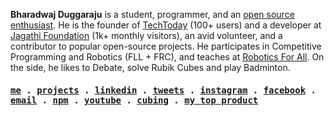 <!-- markdownlint-disable-next-line -->

**Bharadwaj Duggaraju** is a student, programmer, and an [open source enthusiast](https://github.com/bharadwajduggaraju). He is the founder of [TechToday](https://github.com/bharadwajduggaraju/techtoday) (100+ users) and a developer at [Jagathi Foundation](https://github.com/bharadwajduggaraju/jf) (1k+ monthly visitors), an avid volunteer, and a contributor to popular open-source projects. He participates in Competitive Programming and Robotics (FLL + FRC), and teaches at [Robotics For All](https://roboticsforall.us). On the side, he likes to Debate, solve Rubik Cubes and play Badminton.

<h4>
  <samp>
    <a href="https://bharadwaj.duggaraju.com">me</a> .
    <a href="https://bharadwaj.duggaraju.com/#projects">projects</a> .
    <a href="https://www.linkedin.com/in/bharadwajduggaraju/">linkedin</a> .
    <a href="https://twitter.com/techyybd">tweets</a> .
    <a href="https://instagram.com/bharadwaj.dugg">instagram</a> .
    <a href="https://www.facebook.com/bharadwaj.duggaraju">facebook</a> .
    <a href="mailto:bharadwaj.duggaraju@outlook.com">email</a> .
    <a href="https://www.npmjs.com/~bharadwajduggaraju">npm</a> .
    <a href="https://www.youtube.com/channel/UCJy6nune_gskx_ZeA_rar1w">youtube</a> .
    <a href="https://www.worldcubeassociation.org/persons/2017DUGG01">cubing</a> .
    <a href="https://techtoday.azurewebsites.net">my top product</a> 
  </samp>
</h4>


<!--Pronounce Guide: (Ba-Rod-Woj) -->

